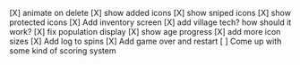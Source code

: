 [X] animate on delete
[X] show added icons
[X] show sniped icons
[X] show protected icons
[X] Add inventory screen
[X] add village tech? how should it work?
[X] fix population display
[X] show age progress
[X] add more icon sizes
[X] Add log to spins
[X] Add game over and restart
[ ] Come up with some kind of scoring system
